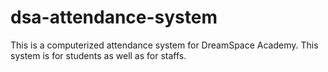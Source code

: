 # dsa-attendance-system
This is a computerized attendance system for DreamSpace Academy. This system is for students as well as for staffs.
